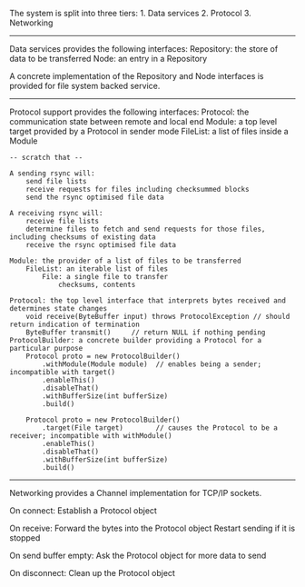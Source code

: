 The system is split into three tiers:
    1. Data services
    2. Protocol
    3. Networking

-----
Data services provides the following interfaces:
    Repository: the store of data to be transferred
    Node: an entry in a Repository

A concrete implementation of the Repository and Node interfaces is provided for file system backed service.

-----
Protocol support provides the following interfaces:
    Protocol: the communication state between remote and local end
    Module: a top level target provided by a Protocol in sender mode
    FileList: a list of files inside a Module

    -- scratch that --

    A sending rsync will:
        send file lists
        receive requests for files including checksummed blocks
        send the rsync optimised file data

    A receiving rsync will:
        receive file lists
        determine files to fetch and send requests for those files, including checksums of existing data
        receive the rsync optimised file data

    Module: the provider of a list of files to be transferred
        FileList: an iterable list of files
            File: a single file to transfer
                checksums, contents

    Protocol: the top level interface that interprets bytes received and determines state changes
        void receive(ByteBuffer input) throws ProtocolException // should return indication of termination
        ByteBuffer transmit()     // return NULL if nothing pending
    ProtocolBuilder: a concrete builder providing a Protocol for a particular purpose
        Protocol proto = new ProtocolBuilder()
            .withModule(Module module)  // enables being a sender; incompatible with target()
            .enableThis()
            .disableThat()
            .withBufferSize(int bufferSize)
            .build()

        Protocol proto = new ProtocolBuilder()
            .target(File target)        // causes the Protocol to be a receiver; incompatible with withModule()
            .enableThis()
            .disableThat()
            .withBufferSize(int bufferSize)
            .build()

-----
Networking provides a Channel implementation for TCP/IP sockets.

On connect:
    Establish a Protocol object

On receive:
    Forward the bytes into the Protocol object
    Restart sending if it is stopped

On send buffer empty:
    Ask the Protocol object for more data to send

On disconnect:
    Clean up the Protocol object
